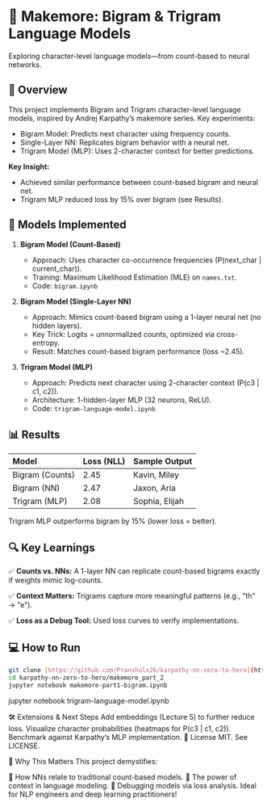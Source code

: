 # 📜 Makemore: Bigram & Trigram Language Models

Exploring character-level language models—from count-based to neural networks.

## 📌 Overview

This project implements Bigram and Trigram character-level language models, inspired by Andrej Karpathy’s makemore series. Key experiments:

* Bigram Model: Predicts next character using frequency counts.
* Single-Layer NN: Replicates bigram behavior with a neural net.
* Trigram Model (MLP): Uses 2-character context for better predictions.

**Key Insight:**

* Achieved similar performance between count-based bigram and neural net.
* Trigram MLP reduced loss by 15% over bigram (see Results).

## 🚀 Models Implemented

1.  **Bigram Model (Count-Based)**

    * Approach: Uses character co-occurrence frequencies (P(next_char | current_char)).
    * Training: Maximum Likelihood Estimation (MLE) on `names.txt`.
    * Code: `bigram.ipynb`

2.  **Bigram Model (Single-Layer NN)**

    * Approach: Mimics count-based bigram using a 1-layer neural net (no hidden layers).
    * Key Trick: Logits = unnormalized counts, optimized via cross-entropy.
    * Result: Matches count-based bigram performance (loss ~2.45).

3.  **Trigram Model (MLP)**

    * Approach: Predicts next character using 2-character context (P(c3 | c1, c2)).
    * Architecture: 1-hidden-layer MLP (32 neurons, ReLU).
    * Code: `trigram-language-model.ipynb`

## 📊 Results

| Model            | Loss (NLL) | Sample Output    |
| :--------------- | :--------- | :--------------- |
| Bigram (Counts)  | 2.45       | Kavin, Miley     |
| Bigram (NN)      | 2.47       | Jaxon, Aria      |
| Trigram (MLP)    | 2.08       | Sophia, Elijah   |

Trigram MLP outperforms bigram by 15% (lower loss = better).

## 🔍 Key Learnings

✅ **Counts vs. NNs:** A 1-layer NN can replicate count-based bigrams exactly if weights mimic log-counts.

✅ **Context Matters:** Trigrams capture more meaningful patterns (e.g., "th" → "e").

✅ **Loss as a Debug Tool:** Used loss curves to verify implementations.

## 💻 How to Run

```bash
git clone [https://github.com/Pranshulx26/karpathy-nn-zero-to-hero](https://github.com/Pranshulx26/karpathy-nn-zero-to-hero)
cd karpathy-nn-zero-to-hero/makemore_part_2
jupyter notebook makemore-part1-bigram.ipynb
```

jupyter notebook trigram-language-model.ipynb

🛠️ Extensions & Next Steps
Add embeddings (Lecture 5) to further reduce loss.
Visualize character probabilities (heatmaps for P(c3 | c1, c2)).
Benchmark against Karpathy’s MLP implementation.
📜 License
MIT. See LICENSE.

🎯 Why This Matters
This project demystifies:

🔹 How NNs relate to traditional count-based models.
🔹 The power of context in language modeling.
🔹 Debugging models via loss analysis.
Ideal for NLP engineers and deep learning practitioners!

